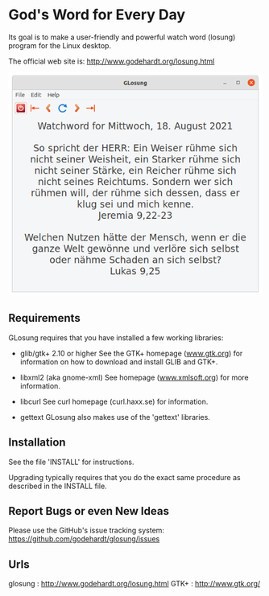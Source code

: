 # God's Word for Every Day

Its goal is to make a user-friendly and powerful watch word (losung) program for the Linux desktop.

The official web site is: http://www.godehardt.org/losung.html

![Screenshot](screenshot.png)


## Requirements

GLosung requires that you have installed a few working libraries:

* glib/gtk+ 2.10 or higher
	See the GTK+ homepage (www.gtk.org) for information on how to
	download and install GLIB and GTK+. 

* libxml2 (aka gnome-xml)
	See homepage (www.xmlsoft.org) for more information.

* libcurl
	See curl homepage (curl.haxx.se) for information.

* gettext
    GLosung also makes use of the 'gettext' libraries.


## Installation

See the file 'INSTALL' for instructions.

Upgrading typically requires that you do the exact same procedure as described in the INSTALL file.


## Report Bugs or even New Ideas

Please use the GitHub's issue tracking system:
https://github.com/godehardt/glosung/issues


## Urls

glosung : http://www.godehardt.org/losung.html
GTK+    : http://www.gtk.org/